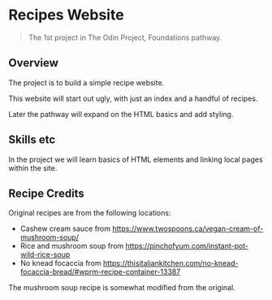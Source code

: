 # Recipes Website

> The 1st project in The Odin Project, Foundations pathway.

## Overview

The project is to build a simple recipe website.

This website will start out ugly, with just an index and a handful of recipes.

Later the pathway will expand on the HTML basics and add styling.

## Skills etc

In the project we will learn basics of HTML elements and linking local pages within the site.

## Recipe Credits

Original recipes are from the following locations:

- Cashew cream sauce from https://www.twospoons.ca/vegan-cream-of-mushroom-soup/
- Rice and mushroom soup from https://pinchofyum.com/instant-pot-wild-rice-soup
- No knead focaccia from https://thisitaliankitchen.com/no-knead-focaccia-bread/#wprm-recipe-container-13387

The mushroom soup recipe is somewhat modified from the original.